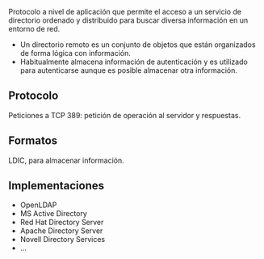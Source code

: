Protocolo a nivel de aplicación que permite el acceso a un servicio de directorio ordenado y distribuido para buscar diversa información en un entorno de red.

- Un directorio remoto es un conjunto de objetos que están organizados de forma lógica con información.
- Habitualmente almacena información de autenticación y es utilizado para autenticarse aunque es posible almacenar otra información.

## Protocolo
Peticiones a TCP 389: petición de operación al servidor y respuestas.

## Formatos
LDIC, para almacenar información.

## Implementaciones
- OpenLDAP
- MS Active Directory
- Red Hat Directory Server
- Apache Directory Server
- Novell Directory Services
- ...


